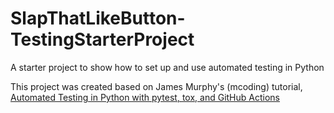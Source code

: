 # SlapThatLikeButton-TestingStarterProject
A starter project to show how to set up and use automated testing in Python

This project was created based on James Murphy's (mcoding) tutorial,
[Automated Testing in Python with pytest, tox, and GitHub Actions](https://www.youtube.com/watch?v=DhUpxWjOhME)